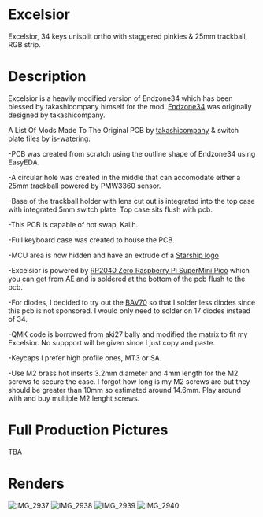 # Excelsior
Excelsior, 34 keys unisplit ortho with staggered pinkies &amp; 25mm trackball, RGB strip.

# Description
Excelsior is a heavily modified version of Endzone34 which has been blessed by takashicompany himself for the mod. [Endzone34](https://github.com/takashicompany/endzone34) was originally designed by takashicompany.

A List Of Mods Made To The Original PCB by [takashicompany](https://github.com/takashicompany/endzone34) & switch plate files by [is-watering](https://github.com/is-watering/endzone34-plate):

-PCB was created from scratch using the outline shape of Endzone34 using EasyEDA.

-A circular hole was created in the middle that can accomodate either a 25mm trackball powered by PMW3360 sensor.

-Base of the trackball holder with lens cut out is integrated into the top case with integrated 5mm switch plate. Top case sits flush with pcb.

-This PCB is capable of hot swap, Kailh.

-Full keyboard case was created to house the PCB.

-MCU area is now hidden and have an extrude of a [Starship logo](https://www.clipartmax.com/middle/m2i8Z5m2d3b1K9m2_star-trek-ship-icon-icon/)

-Excelsior is powered by [RP2040 Zero Raspberry Pi SuperMini Pico](https://www.aliexpress.com/item/1005007292787135.html?spm=a2g0o.order_list.order_list_main.136.6e251802pcq7qH) which you can get from AE and is soldered at the bottom of the pcb flush to the pcb.

-For diodes, I decided to try out the [BAV70](https://www.lcsc.com/product-detail/Switching-Diode_Jiangsu-Changjing-Electronics-Technology-Co-Ltd-BAV70_C68978.html) so that I solder less diodes since this pcb
is not sponsored. I would only need to solder on 17 diodes instead of 34.

-QMK code is borrowed from aki27 bally and modified the matrix to fit my Excelsior. No suppport will be given since I just copy and paste.

-Keycaps I prefer high profile ones, MT3 or SA.

-Use M2 brass hot inserts 3.2mm diameter and 4mm length for the M2 screws to secure the case. I forgot how long is my M2 screws are but they should be greater than 10mm so estimated around 14.6mm. Play around with and buy multiple M2 lenght screws.

# Full Production Pictures
TBA

# Renders
![IMG_2937](https://github.com/user-attachments/assets/07123cbe-242b-4cc1-88cd-fa9f083ae0f5)
![IMG_2938](https://github.com/user-attachments/assets/d481795a-1436-44d7-8faf-d63a7ba593f2)
![IMG_2939](https://github.com/user-attachments/assets/b3f0c12c-785e-4b13-829f-8fc36d7fc1b2)
![IMG_2940](https://github.com/user-attachments/assets/21e9db46-ac85-4c40-b96c-d762935d2388)
